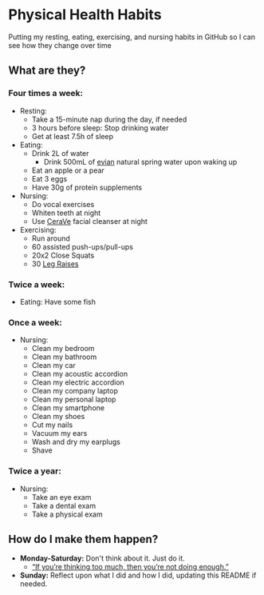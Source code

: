 # Physical Health Habits
Putting my resting, eating, exercising, and nursing habits in GitHub so I can see how they change over time

## What are they?

### Four times a week:
- Resting:
  - Take a 15-minute nap during the day, if needed
  - 3 hours before sleep: Stop drinking water
  - Get at least 7.5h of sleep
- Eating:
  - Drink 2L of water
    - Drink 500mL of [evian](https://www.evian.com/en_us) natural spring water upon waking up
  - Eat an apple or a pear
  - Eat 3 eggs
  - Have 30g of protein supplements
- Nursing:
  - Do vocal exercises
  - Whiten teeth at night
  - Use [CeraVe](https://www.cerave.com/skincare/cleansers/facial-cleansers) facial cleanser at night
- Exercising:
  - Run around
  - 60 assisted push-ups/pull-ups
  - 20x2 Close Squats
  - 30 [Leg Raises](https://www.youtube.com/watch?v=tzfu4euI2Jw&t=369s)

### Twice a week:
- Eating: Have some fish

### Once a week:
- Nursing:
  - Clean my bedroom
  - Clean my bathroom
  - Clean my car
  - Clean my acoustic accordion
  - Clean my electric accordion
  - Clean my company laptop
  - Clean my personal laptop
  - Clean my smartphone
  - Clean my shoes
  - Cut my nails
  - Vacuum my ears
  - Wash and dry my earplugs
  - Shave
### Twice a year:
- Nursing:
  - Take an eye exam
  - Take a dental exam
  - Take a physical exam

## How do I make them happen?
- **Monday-Saturday:** Don't think about it. Just do it.
  - [“If you’re thinking too much, then you’re not doing enough.”](https://youtu.be/34vRhK6Imw0?si=AS--S1e0fSXAdT7Y)
- **Sunday:** Reflect upon what I did and how I did, updating this README if needed.
